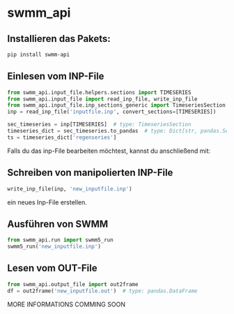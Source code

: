 # swmm_api

## Installieren das Pakets:
```bash
pip install swmm-api
```

## Einlesen vom INP-File
```python
from swmm_api.input_file.helpers.sections import TIMESERIES
from swmm_api.input_file import read_inp_file, write_inp_file
from swmm_api.input_file.inp_sections_generic import TimeseriesSection
inp = read_inp_file('inputfile.inp', convert_sections=[TIMESERIES])

sec_timeseries = inp[TIMESERIES]  # type: TimeseriesSection
timeseries_dict = sec_timeseries.to_pandas  # type: Dict[str, pandas.Series]
ts = timeseries_dict['regenseries']
```

Falls du das inp-File bearbeiten möchtest, kannst du anschließend mit:
## Schreiben von manipolierten INP-File
```python
write_inp_file(inp, 'new_inputfile.inp')
```
ein neues Inp-File erstellen.

## Ausführen von SWMM
```python
from swmm_api.run import swmm5_run
swmm5_run('new_inputfile.inp')
```

## Lesen vom OUT-File
```python
from swmm_api.output_file import out2frame
df = out2frame('new_inputfile.out')  # type: pandas.DataFrame
```


MORE INFORMATIONS COMMING SOON
